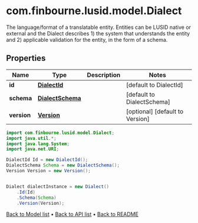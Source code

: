 # com.finbourne.lusid.model.Dialect
The language/format of a translatable entity. Entities can be LUSID native or external and the Dialect describes  1) the system that understands the entity and  2) applicable validation for the entity, in the form of a schema.

## Properties

Name | Type | Description | Notes
------------ | ------------- | ------------- | -------------
**id** | [**DialectId**](DialectId.md) |  | [default to DialectId]
**schema** | [**DialectSchema**](DialectSchema.md) |  | [default to DialectSchema]
**version** | [**Version**](Version.md) |  | [optional] [default to Version]

```java
import com.finbourne.lusid.model.Dialect;
import java.util.*;
import java.lang.System;
import java.net.URI;

DialectId Id = new DialectId();
DialectSchema Schema = new DialectSchema();
Version Version = new Version();


Dialect dialectInstance = new Dialect()
    .Id(Id)
    .Schema(Schema)
    .Version(Version);
```


[Back to Model list](../README.md#documentation-for-models) &#8226; [Back to API list](../README.md#documentation-for-api-endpoints) &#8226; [Back to README](../README.md)
